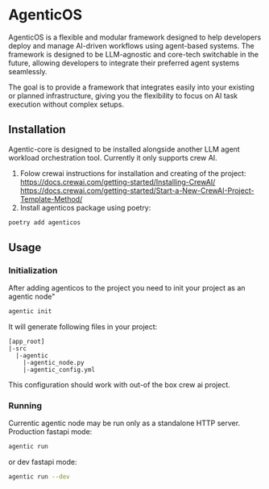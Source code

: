 # AgenticOS

AgenticOS is a flexible and modular framework designed to help developers deploy and manage AI-driven workflows using agent-based systems. The framework is designed to be LLM-agnostic and core-tech switchable in the future, allowing developers to integrate their preferred agent systems seamlessly.

The goal is to provide a framework that integrates easily into your existing or planned infrastructure, giving you the flexibility to focus on AI task execution without complex setups.


## Installation
Agentic-core is designed to be installed alongside another LLM agent workload orchestration tool. Currently it only supports crew AI.
1. Folow crewai instructions for installation and creating of the project:  
https://docs.crewai.com/getting-started/Installing-CrewAI/  
https://docs.crewai.com/getting-started/Start-a-New-CrewAI-Project-Template-Method/  
2. Install agenticos package using poetry:
```bash
poetry add agenticos
```

## Usage
### Initialization
After adding agenticos to the project you need to init your project as an agentic node"
```bash
agentic init
```
It will generate following files in your project:
```
[app_root]
|-src
  |-agentic
    |-agentic_node.py
    |-agentic_config.yml
```
This configuration should work with out-of the box crew ai project.
### Running
Currentic agentic node may be run only as a standalone HTTP server. Production fastapi mode:
```bash
agentic run
```
or dev fastapi mode:
```bash
agentic run --dev
```